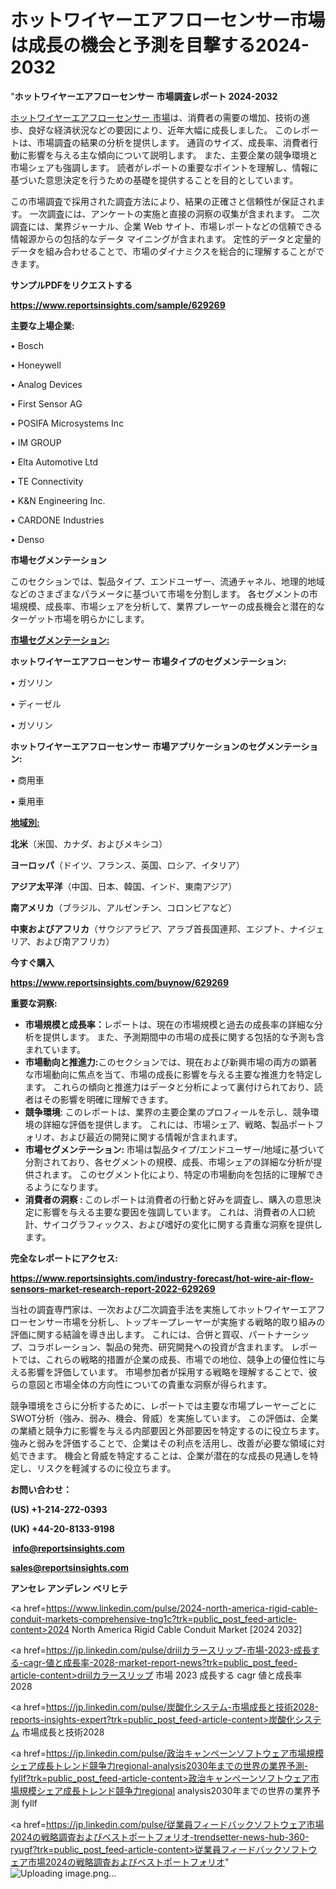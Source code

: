 # ホットワイヤーエアフローセンサー市場は成長の機会と予測を目撃する2024-2032

"<strong>ホットワイヤーエアフローセンサー 市場調査レポート 2024-2032</strong>

<a href=https://www.reportsinsights.com/sample/629269>ホットワイヤーエアフローセンサー 市場</a>は、消費者の需要の増加、技術の進歩、良好な経済状況などの要因により、近年大幅に成長しました。 このレポートは、市場調査の結果の分析を提供します。 通貨のサイズ、成長率、消費者行動に影響を与える主な傾向について説明します。 また、主要企業の競争環境と市場シェアも強調します。 読者がレポートの重要なポイントを理解し、情報に基づいた意思決定を行うための基礎を提供することを目的としています。

この市場調査で採用された調査方法により、結果の正確さと信頼性が保証されます。 一次調査には、アンケートの実施と直接の洞察の収集が含まれます。 二次調査には、業界ジャーナル、企業 Web サイト、市場レポートなどの信頼できる情報源からの包括的なデータ マイニングが含まれます。 定性的データと定量的データを組み合わせることで、市場のダイナミクスを総合的に理解することができます。

<strong><b>サンプルPDFをリクエストする</b></strong>

<a href=https://www.reportsinsights.com/sample/629269><strong><u>https://www.reportsinsights.com/sample/629269</u></strong></a>

<strong>主要な上場企業:</strong>

• Bosch

• Honeywell

• Analog Devices

• First Sensor AG

• POSIFA Microsystems Inc

• IM GROUP

• Elta Automotive Ltd

• TE Connectivity

• K&N Engineering Inc.

• CARDONE Industries

• Denso

<strong>市場セグメンテーション</strong>

このセクションでは、製品タイプ、エンドユーザー、流通チャネル、地理的地域などのさまざまなパラメータに基づいて市場を分割します。 各セグメントの市場規模、成長率、市場シェアを分析して、業界プレーヤーの成長機会と潜在的なターゲット市場を明らかにします。

<strong><u>市場セグメンテーション</u></strong><strong><u>:</u></strong>

<strong>ホットワイヤーエアフローセンサー 市場タイプのセグメンテーション:</strong>

• ガソリン

• ディーゼル

• ガソリン

<strong>ホットワイヤーエアフローセンサー 市場アプリケーションのセグメンテーション:</strong>

• 商用車

• 乗用車

<strong><u>地域別</u></strong><strong><u>:</u></strong>

<strong>北米</strong>（米国、カナダ、およびメキシコ）

<strong>ヨーロッパ</strong>（ドイツ、フランス、英国、ロシア、イタリア）

<strong>アジア太平洋</strong>（中国、日本、韓国、インド、東南アジア）

<strong>南アメリカ</strong>（ブラジル、アルゼンチン、コロンビアなど）

<strong>中東およびアフリカ</strong>（サウジアラビア、アラブ首長国連邦、エジプト、ナイジェリア、および南アフリカ）

<strong>今すぐ購入</strong>

<a href=https://www.reportsinsights.com/buynow/629269><strong><u>https://www.reportsinsights.com/buynow/629269</u></strong></a>

<strong>重要な洞察:</strong>
<ul>
  <li><strong>市場規模と成長率：</strong>レポートは、現在の市場規模と過去の成長率の詳細な分析を提供します。 また、予測期間中の市場の成長に関する包括的な予測も含まれています。</li>
  <li><strong>市場動向と推進力:</strong>このセクションでは、現在および新興市場の両方の顕著な市場動向に焦点を当て、市場の成長に影響を与える主要な推進力を特定します。 これらの傾向と推進力はデータと分析によって裏付けられており、読者はその影響を明確に理解できます。</li>
  <li><strong>競争環境</strong>: このレポートは、業界の主要企業のプロフィールを示し、競争環境の詳細な評価を提供します。 これには、市場シェア、戦略、製品ポートフォリオ、および最近の開発に関する情報が含まれます。</li>
  <li><strong>市場セグメンテーション: </strong>市場は製品タイプ/エンドユーザー/地域に基づいて分割されており、各セグメントの規模、成長、市場シェアの詳細な分析が提供されます。 このセグメント化により、特定の市場動向を包括的に理解できるようになります。</li>
  <li><strong>消費者の洞察 : </strong>このレポートは消費者の行動と好みを調査し、購入の意思決定に影響を与える主要な要因を強調しています。 これは、消費者の人口統計、サイコグラフィックス、および嗜好の変化に関する貴重な洞察を提供します。</li>
</ul>
<strong>完全なレポートにアクセス:</strong>

<a href=https://www.reportsinsights.com/industry-forecast/hot-wire-air-flow-sensors-market-research-report-2022-629269><strong><u><b>https://www.reportsinsights.com/industry-forecast/hot-wire-air-flow-sensors-market-research-report-2022-629269</b></u></strong></a>

当社の調査専門家は、一次および二次調査手法を実施してホットワイヤーエアフローセンサー市場を分析し、トップキープレーヤーが実施する戦略的取り組みの評価に関する結論を導き出します。 これには、合併と買収、パートナーシップ、コラボレーション、製品の発売、研究開発への投資が含まれます。 レポートでは、これらの戦略的措置が企業の成長、市場での地位、競争上の優位性に与える影響を評価しています。 市場参加者が採用する戦略を理解することで、彼らの意図と市場全体の方向性についての貴重な洞察が得られます。

競争環境をさらに分析するために、レポートでは主要な市場プレーヤーごとにSWOT分析（強み、弱み、機会、脅威）を実施しています。 この評価は、企業の業績と競争力に影響を与える内部要因と外部要因を特定するのに役立ちます。 強みと弱みを評価することで、企業はその利点を活用し、改善が必要な領域に対処できます。 機会と脅威を特定することは、企業が潜在的な成長の見通しを特定し、リスクを軽減するのに役立ちます。

<strong>お問い合わせ：</strong>

<strong>(US) +1-214-272-0393</strong>

<strong>(UK) +44-20-8133-9198</strong>

<strong> </strong><a href=info@reportsinsights.com><strong><u>info@reportsinsights.com</u></strong></a>

<a href=sales@reportsinsights.com><strong><u>sales@reportsinsights.com</u></strong></a>

<strong>アンセレ アンデレン ベリヒテ</strong>

<a href=https://www.linkedin.com/pulse/2024-north-america-rigid-cable-conduit-markets-comprehensive-tng1c?trk=public_post_feed-article-content>2024 North America Rigid Cable Conduit Market [2024 2032]</a>

<a href=https://jp.linkedin.com/pulse/driilカラースリップ-市場-2023-成長する-cagr-値と成長率-2028-market-report-news?trk=public_post_feed-article-content>driilカラースリップ 市場 2023 成長する cagr 値と成長率 2028</a>

<a href=https://jp.linkedin.com/pulse/炭酸化システム-市場成長と技術2028-reports-insights-expert?trk=public_post_feed-article-content>炭酸化システム 市場成長と技術2028</a>

<a href=https://jp.linkedin.com/pulse/政治キャンペーンソフトウェア市場規模シェア成長トレンド競争力regional-analysis2030年までの世界の業界予測-fyllf?trk=public_post_feed-article-content>政治キャンペーンソフトウェア市場規模シェア成長トレンド競争力regional analysis2030年までの世界の業界予測 fyllf</a>

<a href=https://jp.linkedin.com/pulse/従業員フィードバックソフトウェア市場2024の戦略調査およびベストポートフォリオ-trendsetter-news-hub-360-ryugf?trk=public_post_feed-article-content>従業員フィードバックソフトウェア市場2024の戦略調査およびベストポートフォリオ</a>"
![Uploading image.png…]()
